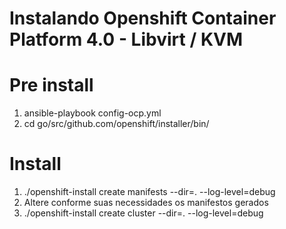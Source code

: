 # Instalando Openshift Container Platform 4.0 - Libvirt / KVM

# Pre install

1. ansible-playbook config-ocp.yml
2. cd go/src/github.com/openshift/installer/bin/

# Install
1. ./openshift-install create manifests --dir=. --log-level=debug
2. Altere conforme suas necessidades os manifestos gerados
3. ./openshift-install create cluster --dir=. --log-level=debug
